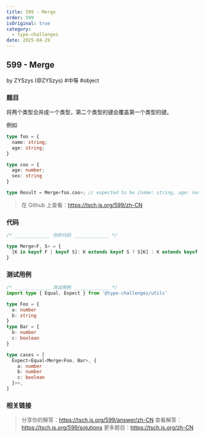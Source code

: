 ```yaml
---
title: 599 - Merge
order: 599
isOriginal: true
category:
  - type-challenges
date: 2025-04-29
---
```


599 - Merge
-------
by ZYSzys (@ZYSzys) #中等 #object

### 题目

将两个类型合并成一个类型，第二个类型的键会覆盖第一个类型的键。

例如

```ts
type foo = {
  name: string;
  age: string;
}

type coo = {
  age: number;
  sex: string
}

type Result = Merge<foo,coo>; // expected to be {name: string, age: number, sex: string}
```

> 在 Github 上查看：https://tsch.js.org/599/zh-CN

### 代码

```ts
/* _____________ 你的代码 _____________ */

type Merge<F, S> = {
  [K in keyof F | keyof S]: K extends keyof S ? S[K] : K extends keyof F ? F[K] : never
}

```

### 测试用例

```ts
/* _____________ 测试用例 _____________ */
import type { Equal, Expect } from '@type-challenges/utils'

type Foo = {
  a: number
  b: string
}
type Bar = {
  b: number
  c: boolean
}

type cases = [
  Expect<Equal<Merge<Foo, Bar>, {
    a: number
    b: number
    c: boolean
  }>>,
]

```

### 相关链接

> 分享你的解答：https://tsch.js.org/599/answer/zh-CN
> 查看解答：https://tsch.js.org/599/solutions
> 更多题目：https://tsch.js.org/zh-CN
